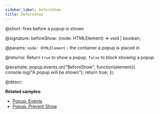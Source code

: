 ```yaml
---
sidebar_label: beforeShow
title: beforeShow
---          
```


@short: fires before a popup is shown

@signature: beforeShow: (node: HTMLElement) => void | boolean;

@params:
`node: HTMLElement` - the container a popup is placed in

@returns:
Return `true` to show a popup, `false` to block showing a popup.

@example:
popup.events.on("BeforeShow", function(element){
    console.log("A popup will be shown");
    return true;
});

@descr:

**Related samples**:
- [Popup. Events](https://snippet.dhtmlx.com/ro2lza9t)
- [Popup. Prevent Show](https://snippet.dhtmlx.com/z788l8r7)

[comment]: # (@related: popup/event_handling.md)

[comment]: # (@relatedapi: popup/api/popup_aftershow_event.md)